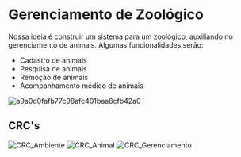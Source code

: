 # Gerenciamento de Zoológico
Nossa ideia é construir um sistema para um zoológico, auxiliando no gerenciamento de animais.
Algumas funcionalidades serão:

* Cadastro de animais
* Pesquisa de animais
* Remoção de animais
* Acompanhamento médico de animais

![a9a0d0fafb77c98afc401baa8cfb42a0](https://user-images.githubusercontent.com/36963093/66428256-1b3c4880-e9ec-11e9-8c30-9f3dfb0ef583.jpg)

## CRC's
![CRC_Ambiente](https://user-images.githubusercontent.com/36963093/66438362-d243be80-ea02-11e9-9e28-69b1cd4b052d.PNG)
![CRC_Animal](https://user-images.githubusercontent.com/36963093/66438368-d8399f80-ea02-11e9-891b-6c3ddb267684.PNG)
![CRC_Gerenciamento](https://user-images.githubusercontent.com/53871994/68912369-c1d7df80-0736-11ea-8983-0fe0c2e8eb70.png)
